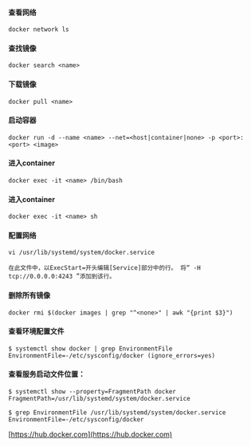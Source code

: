 #### 查看网络

    docker network ls

#### 查找镜像

    docker search <name>

#### 下载镜像

    docker pull <name>

#### 启动容器

    docker run -d --name <name> --net=<host|container|none> -p <port>:<port> <image>

#### 进入container

    docker exec -it <name> /bin/bash

#### 进入container

    docker exec -it <name> sh

#### 配置网络

    vi /usr/lib/systemd/system/docker.service

    在此文件中，以ExecStart=开头编辑[Service]部分中的行。 将“ -H tcp://0.0.0.0:4243 ”添加到该行。


#### 删除所有<none>镜像

    docker rmi $(docker images | grep "^<none>" | awk "{print $3}")

#### 查看环境配置文件

    $ systemctl show docker | grep EnvironmentFile
    EnvironmentFile=-/etc/sysconfig/docker (ignore_errors=yes)

#### 查看服务启动文件位置：

    $ systemctl show --property=FragmentPath docker
    FragmentPath=/usr/lib/systemd/system/docker.service

    $ grep EnvironmentFile /usr/lib/systemd/system/docker.service
    EnvironmentFile=-/etc/sysconfig/docker


[https://hub.docker.com](https://hub.docker.com)